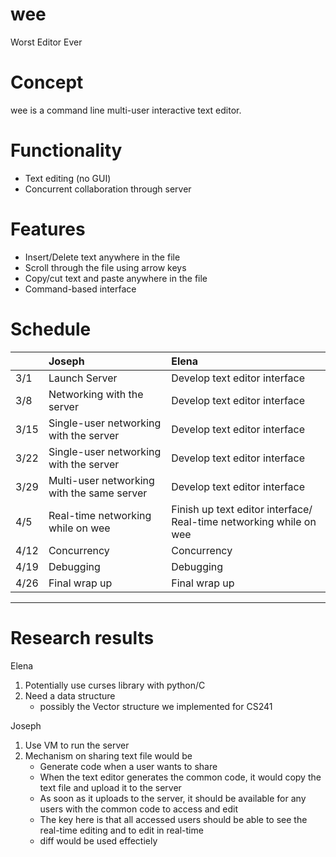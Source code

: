 # wee
Worst Editor Ever

# Concept
wee is a command line multi-user interactive text editor.

# Functionality
- Text editing (no GUI)
- Concurrent collaboration through server

# Features
- Insert/Delete text anywhere in the file
- Scroll through the file using arrow keys
- Copy/cut text and paste anywhere in the file
- Command-based interface

# Schedule
|      |Joseph																		|Elena																														 |
|:-----|:-----------------------------------------|:-----------------------------------------------------------------|
|  3/1 |Launch Server															|Develop text editor interface																		 |
|  3/8 |Networking with the server								|Develop text editor interface																		 |
|  3/15|Single-user networking with the server		|Develop text editor interface																		 |
|  3/22|Single-user networking with the server		|Develop text editor interface																		 |
|  3/29|Multi-user networking with the same server|Develop text editor interface																		 |
|  4/5 |Real-time networking while on wee					|Finish up text editor interface/ Real-time networking while on wee|
|  4/12|Concurrency																|Concurrency																											 |
|  4/19|Debugging																	|Debugging																											   |
|  4/26|Final wrap up															|Final wrap up																										 |
----------------------------------------------------------------------------------------------------------------------

# Research results
Elena
1. Potentially use curses library with python/C
2. Need a data structure
	- possibly the Vector structure we implemented for CS241

Joseph
1. Use VM to run the server
2. Mechanism on sharing text file would be
	- Generate code when a user wants to share
	- When the text editor generates the common code, it would copy the text file and 
		upload it to the server
	- As soon as it uploads to the server, it should be available for any users with 
		the common code to access and edit
	- The key here is that all accessed users should be able to see the real-time editing
		and to edit in real-time 
	- diff would be used effectiely
